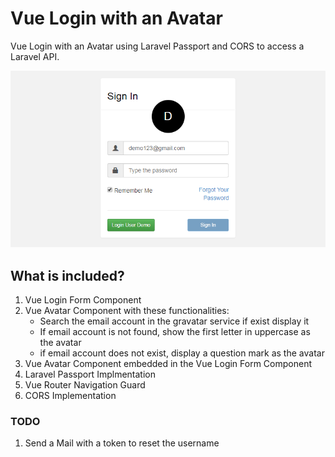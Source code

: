 # Vue Login with an Avatar
Vue Login with an Avatar using Laravel Passport and CORS to access a Laravel API.

<p>
<img src="example.png" width="600px" >
</p>

## What is included?
1. Vue Login Form Component
2. Vue Avatar Component with these functionalities:
    * Search the email account in the gravatar service if exist display it
    * If email account is not found, show the first letter in uppercase as the avatar
    * if email account does not exist, display a question mark as the avatar
3. Vue Avatar Component embedded in the Vue Login Form Component
4. Laravel Passport Implmentation
5. Vue Router Navigation Guard
6. CORS Implementation
### TODO
1. Send a Mail with a token to reset the username